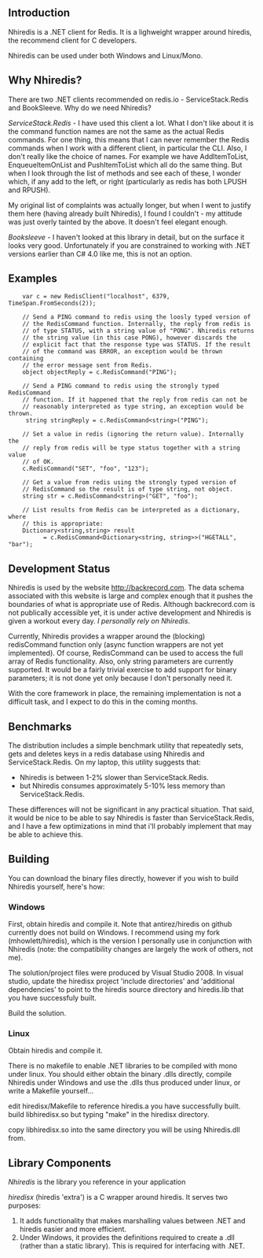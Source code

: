 ## Introduction

Nhiredis is a .NET client for Redis. It is a lighweight wrapper around hiredis, the recommend client for C developers.

Nhiredis can be used under both Windows and Linux/Mono.


## Why Nhiredis?

There are two .NET clients recommended on redis.io - ServiceStack.Redis and BookSleeve. Why do we need Nhiredis?

_ServiceStack.Redis_ - I have used this client a lot. What I don't like about it is the command function names are not the same as the actual Redis commands. For one thing, this means that I can never remember the Redis commands when I work with a different client, in particular the CLI. Also, I don't really like the choice of names. For example we have AddItemToList, EnqueueItemOnList and PushItemToList which all do the same thing. But when I look through the list of methods and see each of these, I wonder which, if any add to the left, or right (particularly as redis has both LPUSH and RPUSH). 

My original list of complaints was actually longer, but when I went to justify them here (having already built Nhiredis), I found I couldn't - my attitude was just overly tainted by the above. It doesn't feel elegant enough.

_Booksleeve_ - I haven't looked at this library in detail, but on the surface it looks very good. Unfortunately if you are constrained to working with .NET versions earlier than C# 4.0 like me, this is not an option.


## Examples

        var c = new RedisClient("localhost", 6379, TimeSpan.FromSeconds(2));

        // Send a PING command to redis using the loosly typed version of
        // the RedisCommand function. Internally, the reply from redis is
        // of type STATUS, with a string value of "PONG". Nhiredis returns
        // the string value (in this case PONG), however discards the 
        // explicit fact that the response type was STATUS. If the result
        // of the command was ERROR, an exception would be thrown containing
        // the error message sent from Redis.
        object objectReply = c.RedisCommand("PING");

        // Send a PING command to redis using the strongly typed RedisCommand
        // function. If it happened that the reply from redis can not be 
        // reasonably interpreted as type string, an exception would be thrown.
         string stringReply = c.RedisCommand<string>("PING");

        // Set a value in redis (ignoring the return value). Internally the
        // reply from redis will be type status together with a string value
        // of OK.
        c.RedisCommand("SET", "foo", "123");

        // Get a value from redis using the strongly typed version of 
        // RedisCommand so the result is of type string, not object.
        string str = c.RedisCommand<string>("GET", "foo");

        // List results from Redis can be interpreted as a dictionary, where
        // this is appropriate:
        Dictionary<string,string> result 
              = c.RedisCommand<Dictionary<string, string>>("HGETALL", "bar");
		 
		 
## Development Status

Nhiredis is used by the website http://backrecord.com. The data schema associated with this website
is large and complex enough that it pushes the boundaries of what is appropriate use of Redis. Although
backrecord.com is not publically accessible yet, it is under active development and Nhiredis is given
a workout every day. _I personally rely on Nhiredis_.

Currently, Nhiredis provides a wrapper around the (blocking) redisCommand function only (async 
function wrappers are not yet implemented). Of course, RedisCommand can be used to access the full
array of Redis functionality. Also, only string parameters are currently supported. It would be a
fairly trivial exercise to add support for binary parameters; it is not done yet only because I 
don't personally need it.

With the core framework in place, the remaining implementation is not a difficult task, and I
expect to do this in the coming months.


## Benchmarks

The distribution includes a simple benchmark utility that repeatedly sets, gets and deletes keys in a 
redis database using Nhiredis and ServiceStack.Redis. On my laptop, this utility suggests that:

* Nhiredis is between 1-2% slower than ServiceStack.Redis.
* but Nhiredis consumes approximately 5-10% less memory than ServiceStack.Redis.

These differences will not be significant in any practical situation. That said, it would be nice to be able to say Nhiredis is faster than ServiceStack.Redis, and I have a few optimizations in mind that i'll probably implement that may be able to achieve this.


## Building

You can download the binary files directly, however if you wish to build Nhiredis yourself, here's how:

### Windows

First, obtain hiredis and compile it. Note that antirez/hiredis on github currently does not
build on Windows. I recommend using my fork (mhowlett/hiredis), which is the version I 
personally use in conjunction with Nhiredis (note: the compatibility changes are largely
the work of others, not me).

The solution/project files were produced by Visual Studio 2008. In visual studio, update the
hiredisx project 'include directories' and 'additional dependencies' to point to the hiredis 
source directory and hiredis.lib that you have successfuly built.

Build the solution.


### Linux

Obtain hiredis and compile it.

There is no makefile to enable .NET libraries to be compiled with mono under linux. You should
either obtain the binary .dlls directly, compile Nhiredis under Windows and use the .dlls thus
produced under linux, or write a Makefile yourself... 

edit hiredisx/Makefile to reference hiredis.a you have successfully built.
build libhiredisx.so but typing "make" in the hiredisx directory.

copy libhiredisx.so into the same directory you will be using Nhiredis.dll from.


## Library Components

_Nhiredis_ is the library you reference in your application

_hiredisx_ (hiredis 'extra') is a C wrapper around hiredis. It serves two purposes:

1. It adds functionality that makes marshalling values between .NET and hiredis easier and
   more efficient.
2. Under Windows, it provides the definitions required to create a .dll (rather than a static
   library). This is required for interfacing with .NET.
